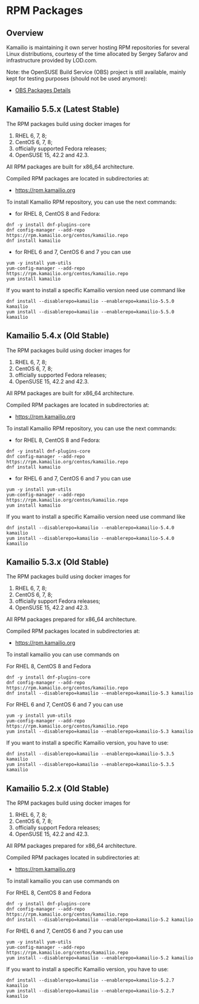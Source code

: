 # RPM Packages

## Overview

Kamailio is maintaining it own server hosting RPM repositories for
several Linux distributions, courtesy of the time allocated by Sergey
Safarov and infrastructure provided by LOD.com.

Note: the OpenSUSE Build Service (OBS) project is still available,
mainly kept for testing purposes (should not be used anymore):

-   [OBS Packages Details](/packages/rpms-obs)

## Kamailio 5.5.x (Latest Stable)

The RPM packages build using docker images for

1.  RHEL 6, 7, 8;
2.  CentOS 6, 7, 8;
3.  officially supported Fedora releases;
4.  OpenSUSE 15, 42.2 and 42.3.

All RPM packages are built for x86_64 architecture.

Compiled RPM packages are located in subdirectories at:

-   <https://rpm.kamailio.org>

To install Kamailio RPM repository, you can use the next commands:

-   for RHEL 8, CentOS 8 and Fedora:

<!-- -->

    dnf -y install dnf-plugins-core
    dnf config-manager --add-repo https://rpm.kamailio.org/centos/kamailio.repo
    dnf install kamailio

-   for RHEL 6 and 7, CentOS 6 and 7 you can use

<!-- -->

    yum -y install yum-utils
    yum-config-manager --add-repo https://rpm.kamailio.org/centos/kamailio.repo
    yum install kamailio

If you want to install a specific Kamailio version need use command like

    dnf install --disablerepo=kamailio --enablerepo=kamailio-5.5.0 kamailio
    yum install --disablerepo=kamailio --enablerepo=kamailio-5.5.0 kamailio

## Kamailio 5.4.x (Old Stable)

The RPM packages build using docker images for

1.  RHEL 6, 7, 8;
2.  CentOS 6, 7, 8;
3.  officially supported Fedora releases;
4.  OpenSUSE 15, 42.2 and 42.3.

All RPM packages are built for x86_64 architecture.

Compiled RPM packages are located in subdirectories at:

-   <https://rpm.kamailio.org>

To install Kamailio RPM repository, you can use the next commands:

-   for RHEL 8, CentOS 8 and Fedora:

<!-- -->

    dnf -y install dnf-plugins-core
    dnf config-manager --add-repo https://rpm.kamailio.org/centos/kamailio.repo
    dnf install kamailio

-   for RHEL 6 and 7, CentOS 6 and 7 you can use

<!-- -->

    yum -y install yum-utils
    yum-config-manager --add-repo https://rpm.kamailio.org/centos/kamailio.repo
    yum install kamailio

If you want to install a specific Kamailio version need use command like

    dnf install --disablerepo=kamailio --enablerepo=kamailio-5.4.0 kamailio
    yum install --disablerepo=kamailio --enablerepo=kamailio-5.4.0 kamailio

## Kamailio 5.3.x (Old Stable)

The RPM packages build using docker images for

1.  RHEL 6, 7, 8;
2.  CentOS 6, 7, 8;
3.  officially support Fedora releases;
4.  OpenSUSE 15, 42.2 and 42.3.

All RPM packages prepared for x86_64 architecture.

Compiled RPM packages located in subdirectories at:

-   <https://rpm.kamailio.org>

To install kamailio you can use commands on

For RHEL 8, CentOS 8 and Fedora

    dnf -y install dnf-plugins-core
    dnf config-manager --add-repo https://rpm.kamailio.org/centos/kamailio.repo
    dnf install --disablerepo=kamailio --enablerepo=kamailio-5.3 kamailio

For RHEL 6 and 7, CentOS 6 and 7 you can use

    yum -y install yum-utils
    yum-config-manager --add-repo https://rpm.kamailio.org/centos/kamailio.repo
    yum install --disablerepo=kamailio --enablerepo=kamailio-5.3 kamailio

If you want to install a specific Kamailio version, you have to use:

    dnf install --disablerepo=kamailio --enablerepo=kamailio-5.3.5 kamailio
    yum install --disablerepo=kamailio --enablerepo=kamailio-5.3.5 kamailio

## Kamailio 5.2.x (Old Stable)

The RPM packages build using docker images for

1.  RHEL 6, 7, 8;
2.  CentOS 6, 7, 8;
3.  officially support Fedora releases;
4.  OpenSUSE 15, 42.2 and 42.3.

All RPM packages prepared for x86_64 architecture.

Compiled RPM packages located in subdirectories at:

-   <https://rpm.kamailio.org>

To install kamailio you can use commands on

For RHEL 8, CentOS 8 and Fedora

    dnf -y install dnf-plugins-core
    dnf config-manager --add-repo https://rpm.kamailio.org/centos/kamailio.repo
    dnf install --disablerepo=kamailio --enablerepo=kamailio-5.2 kamailio

For RHEL 6 and 7, CentOS 6 and 7 you can use

    yum -y install yum-utils
    yum-config-manager --add-repo https://rpm.kamailio.org/centos/kamailio.repo
    yum install --disablerepo=kamailio --enablerepo=kamailio-5.2 kamailio

If you want to install a specific Kamailio version, you have to use:

    dnf install --disablerepo=kamailio --enablerepo=kamailio-5.2.7 kamailio
    yum install --disablerepo=kamailio --enablerepo=kamailio-5.2.7 kamailio
